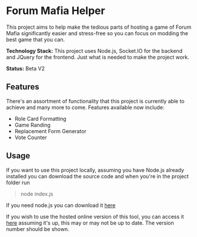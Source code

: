 # Forum Mafia Helper
This project aims to help make the tedious parts of hosting a game of Forum Mafia significantly easier and stress-free so you can focus on modding the best game that you can.

**Technology Stack:** This project uses Node.js, Socket.IO for the backend and JQuery for the frontend. Just what is needed to make the project work.

**Status:** Beta V2

## Features
There's an assortment of functionality that this project is currently able to achieve and many more to come. Features available now include:
- Role Card Formatting
- Game Randing
- Replacement Form Generator
- Vote Counter

## Usage
If you want to use this project locally, assuming you have Node.js already installed you can download the source code and when you're in the project folder run 
> node index.js

If you need node.js you can download it [here](https://nodejs.org/en/)

If you wish to use the hosted online version of this tool, you can access it [here](https://fmhelp.herokuapp.com/) assuming it's up, this may or may not be up to date. The version number should be shown.